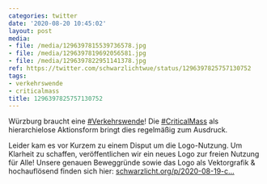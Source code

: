 ```yaml
---
categories: twitter
date: '2020-08-20 10:45:02'
layout: post
media:
- file: /media/1296397815539736578.jpg
- file: /media/1296397819692056581.jpg
- file: /media/1296397822951141378.jpg
ref: https://twitter.com/schwarzlichtwue/status/1296397825757130752
tags:
- verkehrswende
- criticalmass
title: 1296397825757130752
---
```

Würzburg braucht eine [#Verkehrswende](/t/verkehrswende)! Die [#CriticalMass](/t/criticalmass) als hierarchielose Aktionsform bringt dies regelmäßig zum Ausdruck.



Leider kam es vor Kurzem zu einem Disput um die Logo-Nutzung. Um Klarheit zu schaffen, veröffentlichen wir ein neues Logo zur freien Nutzung für Alle! 
Unsere genauen Beweggründe sowie das Logo als Vektorgrafik &amp; hochauflösend finden sich hier: [schwarzlicht.org/p/2020-08-19-c…](https://schwarzlicht.org/p/2020-08-19-critical-mass.html)